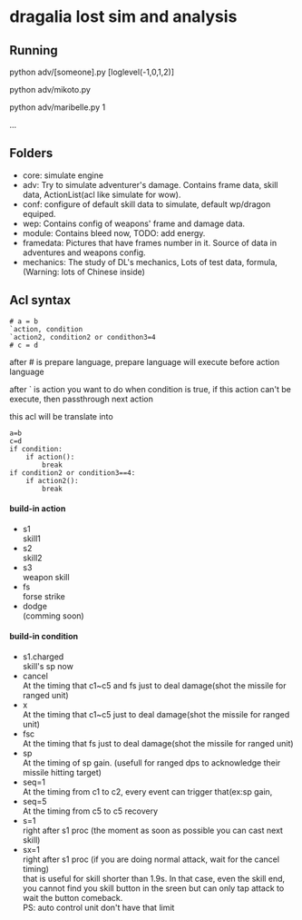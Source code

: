 # dragalia lost sim and analysis


## Running
python adv/[someone].py [loglevel(-1,0,1,2)]

python adv/mikoto.py

python adv/maribelle.py 1

...

## Folders
- core: simulate engine
- adv: Try to simulate adventurer's damage. Contains frame data, skill data, ActionList(acl like simulate for wow).
- conf: configure of default skill data to simulate, default wp/dragon equiped.
- wep: Contains config of weapons' frame and damage data.
- module: Contains bleed now, TODO: add energy.
- framedata: Pictures that have frames number in it. Source of data in adventures and weapons config.
- mechanics: The study of DL's mechanics, Lots of test data, formula,  (Warning: lots of Chinese inside)

## Acl syntax
```
# a = b
`action, condition
`action2, condition2 or condithon3=4
# c = d
```
after # is prepare language, prepare language will execute before action language

after ` is action you want to do when condition is true, if this action can't be execute, then passthrough next action

this acl will be translate into
```
a=b
c=d
if condition:
    if action():
        break
if condition2 or condition3==4:
    if action2():
        break
```
#### build-in action
- s1  
skill1
- s2  
skill2
- s3  
weapon skill
- fs  
forse strike
- dodge  
(comming soon)


#### build-in condition
- s1.charged    
skill's sp now
- cancel  
At the timing that c1~c5 and fs just to deal damage(shot the missile for ranged unit)
- x  
At the timing that c1~c5 just to deal damage(shot the missile for ranged unit)
- fsc  
At the timing that fs just to deal damage(shot the missile for ranged unit)
- sp  
At the timing of sp gain. (usefull for ranged dps to acknowledge their missile hitting target)
- seq=1   
At the timing from c1 to c2, every event can trigger that(ex:sp gain,   
- seq=5  
At the timing from c5 to c5 recovery
- s=1  
right after s1 proc (the moment as soon as possible you can cast next skill) 
- sx=1  
right after s1 proc (if you are doing normal attack, wait for the cancel timing)  
that is useful for skill shorter than 1.9s. In that case, even the skill end, you cannot find you skill button in the sreen but can only tap attack to wait the button comeback.  
PS: auto control unit don't have that limit

